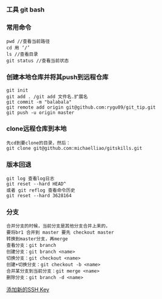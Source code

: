 ### 工具 git bash
### 常用命令  

    pwd //查看当前路径  
    cd 用 ‘/’  
    ls //查看目录  
    git status //查看当前状态  

### 创建本地仓库并将其push到远程仓库

    git init  
    git add . /git add 文件名.扩展名  
    git commit -m "balabala"  
    git remote add origin git@github.com:rygu09/git_tip.git  
    git push -u origin master  

### clone远程仓库到本地
    先cd到要clone的目录，然后：
    git clone git@github.com:michaelliao/gitskills.git

### 版本回退
    git log 查看log日志  
    git reset --hard HEAD^  
    或者 git reflog 查看命令历史  
    git reset --hard 3628164

### 分支
    合并分支的时候，当前分支是其他分支合并上来的，
    要将br1 合并到 master 要先 checkout master
    转换到master分支，再merge  
    查看分支：git branch  
    创建分支：git branch <name>  
    切换分支：git checkout <name>  
    创建+切换分支：git checkout -b <name>  
    合并某分支到当前分支：git merge <name>  
    删除分支：git branch -d <name>  


[添加新的SSH Key](https://help.github.com/articles/adding-a-new-ssh-key-to-your-github-account/)
